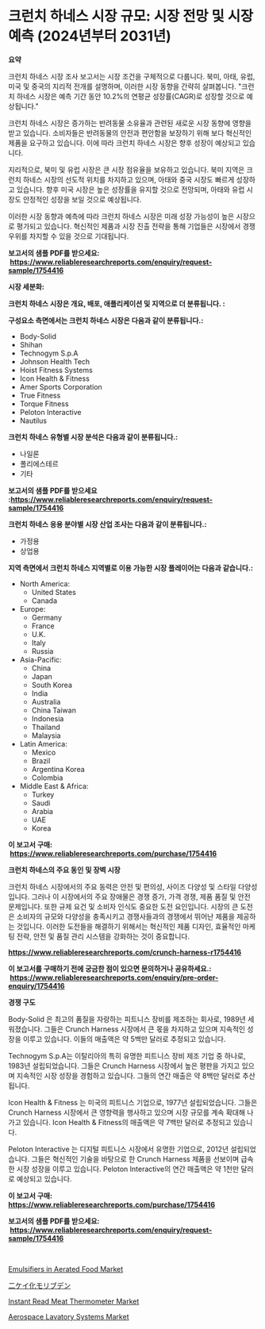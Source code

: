 <p><h1>크런치 하네스 시장 규모: 시장 전망 및 시장 예측 (2024년부터 2031년)</h1></p><p><strong>요약</strong></p>
<p><p>크런치 하네스 시장 조사 보고서는 시장 조건을 구체적으로 다룹니다. 북미, 아태, 유럽, 미국 및 중국의 지리적 전개를 설명하며, 이러한 시장 동향을 간략히 살펴봅니다. "크런치 하네스 시장은 예측 기간 동안 10.2%의 연평균 성장률(CAGR)로 성장할 것으로 예상됩니다." </p><p>크런치 하네스 시장은 증가하는 반려동물 소유율과 관련된 새로운 시장 동향에 영향을 받고 있습니다. 소비자들은 반려동물의 안전과 편안함을 보장하기 위해 보다 혁신적인 제품을 요구하고 있습니다. 이에 따라 크런치 하네스 시장은 향후 성장이 예상되고 있습니다.</p><p>지리적으로, 북미 및 유럽 시장은 큰 시장 점유율을 보유하고 있습니다. 북미 지역은 크런치 하네스 시장의 선도적 위치를 차지하고 있으며, 아태와 중국 시장도 빠르게 성장하고 있습니다. 향후 미국 시장은 높은 성장률을 유지할 것으로 전망되며, 아태와 유럽 시장도 안정적인 성장을 보일 것으로 예상됩니다.</p><p>이러한 시장 동향과 예측에 따라 크런치 하네스 시장은 미래 성장 가능성이 높은 시장으로 평가되고 있습니다. 혁신적인 제품과 시장 진출 전략을 통해 기업들은 시장에서 경쟁우위를 차지할 수 있을 것으로 기대됩니다.</p></p>
<p><strong>보고서의 샘플 PDF를 받으세요: &nbsp;<a href="https://www.reliableresearchreports.com/enquiry/request-sample/1754416">https://www.reliableresearchreports.com/enquiry/request-sample/1754416</a></strong></p>
<p><strong>시장 세분화:</strong></p>
<p><strong> 크런치 하네스 시장은 개요, 배포, 애플리케이션 및 지역으로 더 분류됩니다. :</strong></p>
<p><strong>구성요소 측면에서는 크런치 하네스 시장은 다음과 같이 분류됩니다.:</strong></p>
<p><ul><li>Body-Solid</li><li>Shihan</li><li>Technogym S.p.A</li><li>Johnson Health Tech</li><li>Hoist Fitness Systems</li><li>Icon Health & Fitness</li><li>Amer Sports Corporation</li><li>True Fitness</li><li>Torque Fitness</li><li>Peloton Interactive</li><li>Nautilus</li></ul></p>
<p><strong> 크런치 하네스 유형별 시장 분석은 다음과 같이 분류됩니다.:</strong></p>
<p><ul><li>나일론</li><li>폴리에스테르</li><li>기타</li></ul></p>
<p><strong>보고서의 샘플 PDF를 받으세요 :<a href="https://www.reliableresearchreports.com/enquiry/request-sample/1754416">https://www.reliableresearchreports.com/enquiry/request-sample/1754416</a></strong></p>
<p><strong> 크런치 하네스 응용 분야별 시장 산업 조사는 다음과 같이 분류됩니다.:</strong></p>
<p><ul><li>가정용</li><li>상업용</li></ul></p>
<p><strong>지역 측면에서 크런치 하네스 지역별로 이용 가능한 시장 플레이어는 다음과 같습니다.:</strong></p>
<p><ul>
    <li>
        North America:
        <ul>
            <li>United States</li>
            <li>Canada</li>
        </ul>
    </li>
    <li>
        Europe:
        <ul>
            <li>Germany</li>
            <li>France</li>
            <li>U.K.</li>
            <li>Italy</li>
            <li>Russia</li>
        </ul>
    </li>
    <li>
        Asia-Pacific:
        <ul>
            <li>China</li>
            <li>Japan</li>
            <li>South Korea</li>
            <li>India</li>
            <li>Australia</li>
            <li>China Taiwan</li>
            <li>Indonesia</li>
            <li>Thailand</li>
            <li>Malaysia</li>
        </ul>
    </li>
    <li>
        Latin America:
        <ul>
            <li>Mexico</li>
            <li>Brazil</li>
            <li>Argentina Korea</li>
            <li>Colombia</li>
        </ul>
    </li>
    <li>
        Middle East & Africa:
        <ul>
            <li>Turkey</li>
            <li>Saudi</li>
            <li>Arabia</li>
            <li>UAE</li>
            <li>Korea</li>
        </ul>
    </li>
    </ul></p>
<p><strong>이 보고서 구매: &nbsp;<a href="https://www.reliableresearchreports.com/purchase/1754416">https://www.reliableresearchreports.com/purchase/1754416</a></strong></p>
<p><strong>크런치 하네스의 주요 동인 및 장벽 시장</strong></p>
<p><p>크런치 하네스 시장에서의 주요 동력은 안전 및 편의성, 사이즈 다양성 및 스타일 다양성입니다. 그러나 이 시장에서의 주요 장애물은 경쟁 증가, 가격 경쟁, 제품 품질 및 안전 문제입니다. 또한 규제 요건 및 소비자 인식도 중요한 도전 요인입니다. 시장의 큰 도전은 소비자의 규모와 다양성을 충족시키고 경쟁사들과의 경쟁에서 뛰어난 제품을 제공하는 것입니다. 이러한 도전들을 해결하기 위해서는 혁신적인 제품 디자인, 효율적인 마케팅 전략, 안전 및 품질 관리 시스템을 강화하는 것이 중요합니다.</p></p>
<p><strong><a href="https://www.reliableresearchreports.com/crunch-harness-r1754416">https://www.reliableresearchreports.com/crunch-harness-r1754416</a></strong></p>
<p><strong>이 보고서를 구매하기 전에 궁금한 점이 있으면 문의하거나 공유하세요.: &nbsp;<a href="https://www.reliableresearchreports.com/enquiry/pre-order-enquiry/1754416">https://www.reliableresearchreports.com/enquiry/pre-order-enquiry/1754416</a></strong></p>
<p><strong>경쟁 구도</strong></p>
<p><p>Body-Solid 은 최고의 품질을 자랑하는 피트니스 장비를 제조하는 회사로, 1989년 세워졌습니다. 그들은 Crunch Harness 시장에서 큰 몫을 차지하고 있으며 지속적인 성장을 이루고 있습니다. 이들의 매출액은 약 5백만 달러로 추정되고 있습니다.</p><p>Technogym S.p.A는 이탈리아의 특히 유명한 피트니스 장비 제조 기업 중 하나로, 1983년 설립되었습니다. 그들은 Crunch Harness 시장에서 높은 평판을 가지고 있으며 지속적인 시장 성장을 경험하고 있습니다. 그들의 연간 매출은 약 8백만 달러로 추산됩니다.</p><p>Icon Health & Fitness 는 미국의 피트니스 기업으로, 1977년 설립되었습니다. 그들은 Crunch Harness 시장에서 큰 영향력을 행사하고 있으며 시장 규모를 계속 확대해 나가고 있습니다. Icon Health & Fitness의 매출액은 약 7백만 달러로 추정되고 있습니다.</p><p>Peloton Interactive 는 디지털 피트니스 시장에서 유명한 기업으로, 2012년 설립되었습니다. 그들은 혁신적인 기술을 바탕으로 한 Crunch Harness 제품을 선보이며 급속한 시장 성장을 이루고 있습니다. Peloton Interactive의 연간 매출액은 약 1천만 달러로 예상되고 있습니다.</p></p>
<p><strong>이 보고서 구매: &nbsp; <a href="https://www.reliableresearchreports.com/purchase/1754416">https://www.reliableresearchreports.com/purchase/1754416</a></strong></p>
<p><strong>보고서의 샘플 PDF를 받으세요: &nbsp;<a href="https://www.reliableresearchreports.com/enquiry/request-sample/1754416">https://www.reliableresearchreports.com/enquiry/request-sample/1754416</a></strong><strong></strong></p>
<p>&nbsp;</p>
<p><p><a href="https://www.linkedin.com/pulse/emulsifiers-aerated-food-market-exploring-share-trends-future-pem7e?trackingId=gtjwnec5e8sudCiZKKYS2w%3D%3D">Emulsifiers in Aerated Food Market</a></p><p><a href="https://github.com/zoetazuur/Market-Research-Report-List-1/blob/main/584374827843.md">二ケイ化モリブデン</a></p><p><a href="https://github.com/biheemgalvinlouises6hokrh3h/Market-Research-Report-List-2/blob/main/instant-read-meat-thermometer-market.md">Instant Read Meat Thermometer Market</a></p><p><a href="https://www.linkedin.com/pulse/aerospace-lavatory-systems-market-provides-detailed-segmentation-zd06e?trackingId=iaLyILxfXm4ZiwNR21pANA%3D%3D">Aerospace Lavatory Systems Market</a></p></p>
